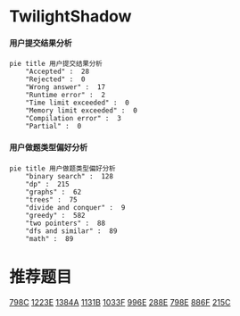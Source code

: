 # TwilightShadow

<!-- tabs:start -->



#### **用户提交结果分析**

```mermaid
pie title 用户提交结果分析
    "Accepted" :  28
    "Rejected" :  0
    "Wrong answer" :  17
    "Runtime error" :  2
    "Time limit exceeded" :  0
    "Memory limit exceeded" :  0
    "Compilation error" :  3
    "Partial" :  0
```

#### **用户做题类型偏好分析**

```mermaid
pie title 用户做题类型偏好分析
    "binary search" :  128
    "dp" :  215
    "graphs" :  62
    "trees" :  75
    "divide and conquer" :  9
    "greedy" :  582
    "two pointers" :  88
    "dfs and similar" :  89
    "math" :  89
```



<!-- tabs:end -->
# 推荐题目
[798C](https://codeforces.com/contest/798/problem/C)
[1223E](https://codeforces.com/contest/1223/problem/E)
[1384A](https://codeforces.com/contest/1384/problem/A)
[1131B](https://codeforces.com/contest/1131/problem/B)
[1033F](https://codeforces.com/contest/1033/problem/F)
[996E](https://codeforces.com/contest/996/problem/E)
[288E](https://codeforces.com/contest/288/problem/E)
[798E](https://codeforces.com/contest/798/problem/E)
[886F](https://codeforces.com/contest/886/problem/F)
[215C](https://codeforces.com/contest/215/problem/C)
